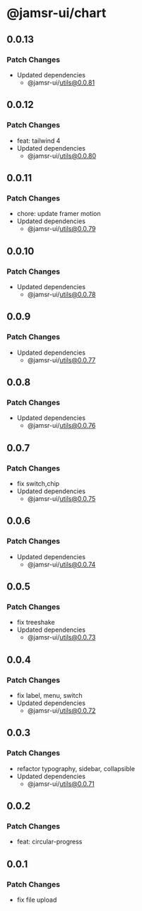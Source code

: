 # @jamsr-ui/chart

## 0.0.13

### Patch Changes

- Updated dependencies
  - @jamsr-ui/utils@0.0.81

## 0.0.12

### Patch Changes

- feat: tailwind 4
- Updated dependencies
  - @jamsr-ui/utils@0.0.80

## 0.0.11

### Patch Changes

- chore: update framer motion
- Updated dependencies
  - @jamsr-ui/utils@0.0.79

## 0.0.10

### Patch Changes

- Updated dependencies
  - @jamsr-ui/utils@0.0.78

## 0.0.9

### Patch Changes

- Updated dependencies
  - @jamsr-ui/utils@0.0.77

## 0.0.8

### Patch Changes

- Updated dependencies
  - @jamsr-ui/utils@0.0.76

## 0.0.7

### Patch Changes

- fix switch,chip
- Updated dependencies
  - @jamsr-ui/utils@0.0.75

## 0.0.6

### Patch Changes

- Updated dependencies
  - @jamsr-ui/utils@0.0.74

## 0.0.5

### Patch Changes

- fix treeshake
- Updated dependencies
  - @jamsr-ui/utils@0.0.73

## 0.0.4

### Patch Changes

- fix label, menu, switch
- Updated dependencies
  - @jamsr-ui/utils@0.0.72

## 0.0.3

### Patch Changes

- refactor typography, sidebar, collapsible
- Updated dependencies
  - @jamsr-ui/utils@0.0.71

## 0.0.2

### Patch Changes

- feat: circular-progress

## 0.0.1

### Patch Changes

- fix file upload
